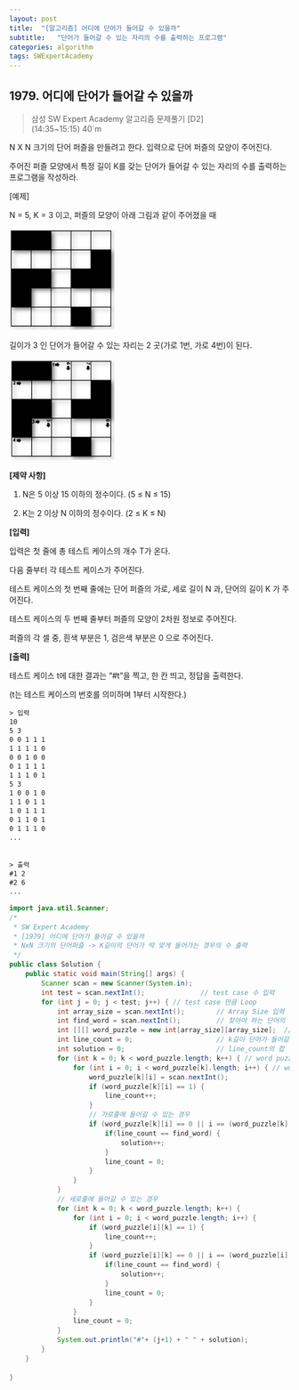 ```yaml
---
layout: post
title:  "[알고리즘] 어디에 단어가 들어갈 수 있을까"
subtitle:   "단어가 들어갈 수 있는 자리의 수를 출력하는 프로그램"
categories: algorithm
tags: SWExpertAcademy
---
```


## 1979. 어디에 단어가 들어갈 수 있을까

> 삼성 SW Expert Academy 알고리즘 문제풀기 [D2]    
> (14:35~15:15) 40`m

N X N 크기의 단어 퍼즐을 만들려고 한다. 입력으로 단어 퍼즐의 모양이 주어진다.

주어진 퍼즐 모양에서 특정 길이 K를 갖는 단어가 들어갈 수 있는 자리의 수를 출력하는 프로그램을 작성하라.

[예제]

N = 5, K = 3 이고, 퍼즐의 모양이 아래 그림과 같이 주어졌을 때
 
![img](../assets/img/algo/1979(1).png)

길이가 3 인 단어가 들어갈 수 있는 자리는 2 곳(가로 1번, 가로 4번)이 된다.
 
![img](../assets/img/algo/1979(2).png)

**[제약 사항]**

1. N은 5 이상 15 이하의 정수이다. (5 ≤ N ≤ 15)

2. K는 2 이상 N 이하의 정수이다. (2 ≤ K ≤ N)


**[입력]**

입력은 첫 줄에 총 테스트 케이스의 개수 T가 온다.

다음 줄부터 각 테스트 케이스가 주어진다.

테스트 케이스의 첫 번째 줄에는 단어 퍼즐의 가로, 세로 길이 N 과, 단어의 길이 K 가 주어진다.

테스트 케이스의 두 번째 줄부터 퍼즐의 모양이 2차원 정보로 주어진다.

퍼즐의 각 셀 중, 흰색 부분은 1, 검은색 부분은 0 으로 주어진다.


**[출력]**

테스트 케이스 t에 대한 결과는 “#t”을 찍고, 한 칸 띄고, 정답을 출력한다.

(t는 테스트 케이스의 번호를 의미하며 1부터 시작한다.)


```
> 입력
10
5 3
0 0 1 1 1
1 1 1 1 0
0 0 1 0 0
0 1 1 1 1
1 1 1 0 1
5 3
1 0 0 1 0
1 1 0 1 1
1 0 1 1 1
0 1 1 0 1
0 1 1 1 0
...


> 출력
#1 2
#2 6
...
```

```java
import java.util.Scanner;
/*
 * SW Expert Academy
 * [1979] 어디에 단어가 들어갈 수 있을까
 * NxN 크기의 단어퍼즐 -> K길이의 단어가 딱 맞게 들어가는 경우의 수 출력
 */
public class Solution {
	public static void main(String[] args) {
		Scanner scan = new Scanner(System.in);
		int test = scan.nextInt();				// test case 수 입력
		for (int j = 0; j < test; j++) { // test case 만큼 Loop
			int array_size = scan.nextInt();		// Array Size 입력
			int find_word = scan.nextInt(); 		// 찾아야 하는 단어의 길이
			int [][] word_puzzle = new int[array_size][array_size];	 // word puzzle 2차원 배열 선언
			int line_count = 0;						// k길이 단어가 들어갈 수 있는 경우
			int solution = 0;						// line_count의 합
			for (int k = 0; k < word_puzzle.length; k++) { // word puzzle 세로길이 만큼 입력
				for (int i = 0; i < word_puzzle[k].length; i++) { // word puzzle 가로줄 입력
					word_puzzle[k][i] = scan.nextInt();
					if (word_puzzle[k][i] == 1) {
						line_count++;
					}
					// 가로줄에 들어갈 수 있는 경우
					if (word_puzzle[k][i] == 0 || i == (word_puzzle[k].length-1)) {
						if(line_count == find_word) {
							solution++;
						}
						line_count = 0;
					}
				}
			}
			// 세로줄에 들어갈 수 있는 경우
			for (int k = 0; k < word_puzzle.length; k++) {
				for (int i = 0; i < word_puzzle.length; i++) {
					if (word_puzzle[i][k] == 1) {
						line_count++;
					}
					if (word_puzzle[i][k] == 0 || i == (word_puzzle[i].length-1)) {
						if(line_count == find_word) {
							solution++;
						}
						line_count = 0;
					}
				}
				line_count = 0;
			}
			System.out.println("#"+ (j+1) + " " + solution);
		}
	}

}

```
